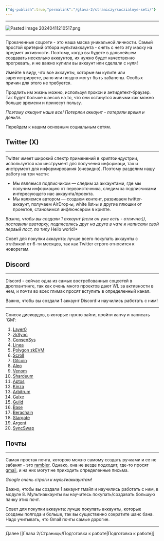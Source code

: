 ```yaml
---
{"dg-publish":true,"permalink":"/glava-2/straniczy/soczialnye-seti/"}
---
```



---

![Pasted image 20240411210517.png](/img/user/Images/Pasted%20image%2020240411210517.png)

---

Прокаченные соцсети - это наша маска уникальной личности. Самый простой критерий отбора мультиаккаунта - снять с него эту маску на предмет активности. Поэтому, когда вы будете в дальнейшем создавать несколько аккаунтов, их нужно будет качественно прогревать, и не важно купили вы аккаунт или сделали с нуля!

Имейте в виду, что все аккаунты, которые вы купите или зарегистрируете, рано или поздно могут быть забанены. Особых причин для этого не требуется.

Продлить им жизнь можно, используя прокси и антидетект-браузер. Так будет больше шансов на то, что они останутся живыми как можно больше времени и принесут пользу.

_Поэтому аккаунт наше все! Потеряли аккаунт - потеряли время и деньги._

Перейдем к нашим основным социальным сетям.

## Twitter (X)
---
Twitter имеет широкий спектр применений в криптоиндустрии, используется как инструмент для получения информаци, так и инструмент для информирования (очевидно). Поэтому разделим нашу работу на три части:

* Мы являемся подписчиком — следим за аккаунтами, где мы получим информацию от первоисточника, следим за подписчиками интересующего нас аккаунта/проекта.
* Мы являемся автором — создаем контент, развиваем twitter-аккаунт, получаем AirDrop-ы, white list-ы и другие плюшки от проектов, становимся инфлюнсером в крипте.

_Важно, чтобы вы создали 1 аккаунт (если он уже есть - отлично:)), поставили аватарку, подписались друг на друга в чате и написали свой первый пост, по типу_ Hello world!\*

Совет для покупки аккаунта: лучше всего покупать аккаунты с отлёжкой от 6-ти месяцев, так как Twitter строго относится к новорегам.

## Discord
---
Discord - cейчас одна из самых востребованных соцсетей в дропхантинге, так как очень много проектов дают WL за активности в нем, и почти во всех глимах просят вступить в определенный канал.

Важно, чтобы вы создали 1 аккаунт Discord и научились работать с ним!

---

Список дискордов, в которые нужно зайти, пройти капчу и написать 'GM':

1. [Layer0](https://discord-layerzero.netlify.app/discord)
2. [zkSync](https://join.zksync.dev/)
3. [ConsenSys](https://discord.gg/consensys)
4. [Linea](https://discord.gg/linea)
5. [Polygon zkEVM](https://discord.com/invite/0xPolygon)
6. [Scroll](https://discord.gg/scroll)
7. [Gitcoin](https://gitcoin.co/discord)
8. [Aleo](https://discord.gg/aleo)
9. [Venom](https://discord.gg/venomfoundation)
10. [Shardeum](https://discord.gg/shardeum)
11. [Aptos](https://discord.gg/aptosnetwork)
12. [Kinza](https://discord.com/invite/JFXTEp8Nub)
13. [Arbitrum](https://discord.gg/arbitrum)
14. [Galxe](https://discord.gg/galxe)
15. [Guild](https://discord.gg/guildxyz)
16. [Base](https://discord.gg/buildonbase)
17. [Berachain](https://discord.com/invite/berachain)
18. [Stargate](https://stargate.finance/discord)
19. [Argent](https://discord.com/invite/GWSyrHg)
20. [SyncSwap](https://discord.gg/syncswap)

## Почты
---
Самая простая почта, которою можно самому создать ручками и ее не забанят - это [rambler](https://www.rambler.ru). Однако, она не везде подходит, где-то просят [gmail](https://mail.google.com), и на них могут не приходить определенные письма.

_Google очень строги к мультиаккаунтам!_

Важно, чтобы вы создали 1 аккаунт гмайл и научились работать с ним, в модуле 8. Мультиаккаунты вы научитесь покупать/создавать большую пачку этих почт.

Совет для покупки аккаунта: лучше покупать аккаунты, которые созданы полгода и больше, так вы существенно сократите шанс бана. Надо учитывать, что Gmail почты самые дорогие.

---

Далее [[Глава 2/Страницы/Подготовка к работе\|Подготовка к работе]]